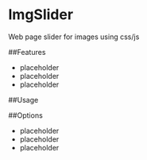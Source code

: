 # ImgSlider
Web page slider for images using css/js

##Features
* placeholder
* placeholder
* placeholder

##Usage

##Options
* placeholder
* placeholder
* placeholder
